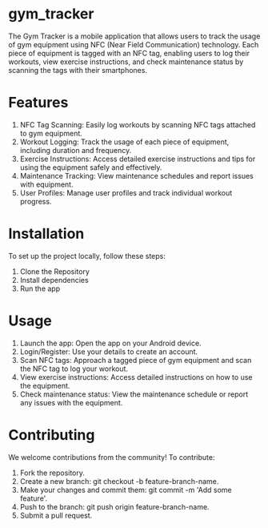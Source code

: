 # gym_tracker

The Gym Tracker is a mobile application that allows users to track the usage of gym equipment using NFC (Near Field Communication) technology. 
Each piece of equipment is tagged with an NFC tag, enabling users to log their workouts, view exercise instructions, and check maintenance status by scanning the tags with their smartphones.

# Features

1. NFC Tag Scanning: Easily log workouts by scanning NFC tags attached to gym equipment.
2. Workout Logging: Track the usage of each piece of equipment, including duration and frequency.
3. Exercise Instructions: Access detailed exercise instructions and tips for using the equipment safely and effectively.
4. Maintenance Tracking: View maintenance schedules and report issues with equipment.
5. User Profiles: Manage user profiles and track individual workout progress.

# Installation

To set up the project locally, follow these steps:
1. Clone the Repository
2. Install dependencies
3. Run the app

# Usage

1. Launch the app: Open the app on your Android device.
2. Login/Register: Use your details to create an account.
3. Scan NFC tags: Approach a tagged piece of gym equipment and scan the NFC tag to log your workout.
4. View exercise instructions: Access detailed instructions on how to use the equipment.
5. Check maintenance status: View the maintenance schedule or report any issues with the equipment.

# Contributing

We welcome contributions from the community! To contribute:
1. Fork the repository.
2. Create a new branch: git checkout -b feature-branch-name.
3. Make your changes and commit them: git commit -m 'Add some feature'.
4. Push to the branch: git push origin feature-branch-name.
5. Submit a pull request.
 
 

